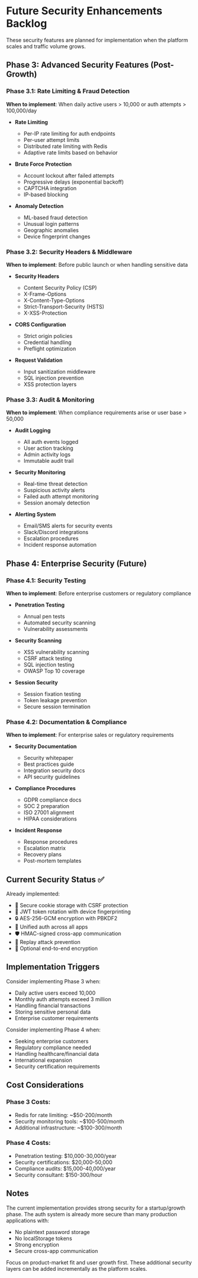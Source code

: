 # Future Security Enhancements Backlog

These security features are planned for implementation when the platform scales and traffic volume grows.

## Phase 3: Advanced Security Features (Post-Growth)

### Phase 3.1: Rate Limiting & Fraud Detection
**When to implement**: When daily active users > 10,000 or auth attempts > 100,000/day

- **Rate Limiting**
  - Per-IP rate limiting for auth endpoints
  - Per-user attempt limits
  - Distributed rate limiting with Redis
  - Adaptive rate limits based on behavior

- **Brute Force Protection**
  - Account lockout after failed attempts
  - Progressive delays (exponential backoff)
  - CAPTCHA integration
  - IP-based blocking

- **Anomaly Detection**
  - ML-based fraud detection
  - Unusual login patterns
  - Geographic anomalies
  - Device fingerprint changes

### Phase 3.2: Security Headers & Middleware
**When to implement**: Before public launch or when handling sensitive data

- **Security Headers**
  - Content Security Policy (CSP)
  - X-Frame-Options
  - X-Content-Type-Options
  - Strict-Transport-Security (HSTS)
  - X-XSS-Protection

- **CORS Configuration**
  - Strict origin policies
  - Credential handling
  - Preflight optimization

- **Request Validation**
  - Input sanitization middleware
  - SQL injection prevention
  - XSS protection layers

### Phase 3.3: Audit & Monitoring
**When to implement**: When compliance requirements arise or user base > 50,000

- **Audit Logging**
  - All auth events logged
  - User action tracking
  - Admin activity logs
  - Immutable audit trail

- **Security Monitoring**
  - Real-time threat detection
  - Suspicious activity alerts
  - Failed auth attempt monitoring
  - Session anomaly detection

- **Alerting System**
  - Email/SMS alerts for security events
  - Slack/Discord integrations
  - Escalation procedures
  - Incident response automation

## Phase 4: Enterprise Security (Future)

### Phase 4.1: Security Testing
**When to implement**: Before enterprise customers or regulatory compliance

- **Penetration Testing**
  - Annual pen tests
  - Automated security scanning
  - Vulnerability assessments

- **Security Scanning**
  - XSS vulnerability scanning
  - CSRF attack testing
  - SQL injection testing
  - OWASP Top 10 coverage

- **Session Security**
  - Session fixation testing
  - Token leakage prevention
  - Secure session termination

### Phase 4.2: Documentation & Compliance
**When to implement**: For enterprise sales or regulatory requirements

- **Security Documentation**
  - Security whitepaper
  - Best practices guide
  - Integration security docs
  - API security guidelines

- **Compliance Procedures**
  - GDPR compliance docs
  - SOC 2 preparation
  - ISO 27001 alignment
  - HIPAA considerations

- **Incident Response**
  - Response procedures
  - Escalation matrix
  - Recovery plans
  - Post-mortem templates

## Current Security Status ✅

Already implemented:
- 🔐 Secure cookie storage with CSRF protection
- 🔑 JWT token rotation with device fingerprinting
- 🔒 AES-256-GCM encryption with PBKDF2
- 🔄 Unified auth across all apps
- 🛡️ HMAC-signed cross-app communication
- 🚫 Replay attack prevention
- 🔏 Optional end-to-end encryption

## Implementation Triggers

Consider implementing Phase 3 when:
- Daily active users exceed 10,000
- Monthly auth attempts exceed 3 million
- Handling financial transactions
- Storing sensitive personal data
- Enterprise customer requirements

Consider implementing Phase 4 when:
- Seeking enterprise customers
- Regulatory compliance needed
- Handling healthcare/financial data
- International expansion
- Security certification requirements

## Cost Considerations

### Phase 3 Costs:
- Redis for rate limiting: ~$50-200/month
- Security monitoring tools: ~$100-500/month
- Additional infrastructure: ~$100-300/month

### Phase 4 Costs:
- Penetration testing: $10,000-30,000/year
- Security certifications: $20,000-50,000
- Compliance audits: $15,000-40,000/year
- Security consultant: $150-300/hour

## Notes

The current implementation provides strong security for a startup/growth phase. The auth system is already more secure than many production applications with:
- No plaintext password storage
- No localStorage tokens
- Strong encryption
- Secure cross-app communication

Focus on product-market fit and user growth first. These additional security layers can be added incrementally as the platform scales.